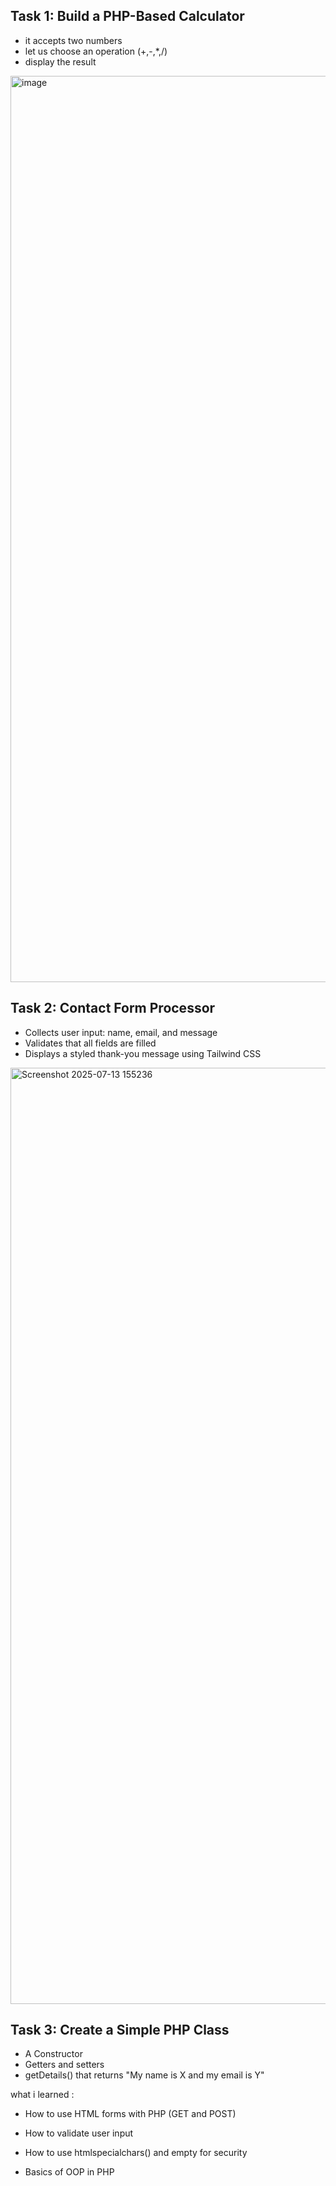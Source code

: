 ## Task 1: Build a PHP-Based Calculator
 - it accepts two numbers
 - let us choose an operation (+,-,*,/)
 - display the result
<img width="1029" height="1450" alt="image" src="https://github.com/user-attachments/assets/67c5ed56-0da0-4419-8603-34c878d139d3" />
 
## Task 2: Contact Form Processor
  - Collects user input: name, email, and message
  - Validates that all fields are filled
  - Displays a styled thank-you message using Tailwind CSS
<img width="1042" height="1498" alt="Screenshot 2025-07-13 155236" src="https://github.com/user-attachments/assets/bfb30e05-369a-494c-ae28-795d27160405" />


## Task 3: Create a Simple PHP Class
  - A Constructor
  - Getters and setters
  - getDetails() that returns "My name is X and my email is Y"

what i learned :
- How to use HTML forms with PHP (GET and POST)

- How to validate user input

- How to use htmlspecialchars() and empty for security

- Basics of OOP in PHP

